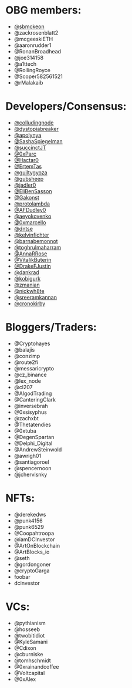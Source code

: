 # OBG members:
- [@sbmckeon](https://twitter.com/sbmckeon)
- @zackrosenblatt2
- @mcgeeskiETH
- @aaronrudder1
- @RonanBroadhead
- @joe314158
- @a1ttech
- @RollingRoyce
- @Scoper582561521
- @rMalakaib 

# Developers/Consensus:
- [@colludingnode](https://twitter.com/colludingnode)
- [@dystopiabreaker](https://twitter.com/dystopiabreaker)
- [@apolynya](https://twitter.com/apolynya)
- [@SashaSpiegelman](https://twitter.com/SashaSpiegelman)
- [@succinctJT](https://twitter.com/succinctJT)
- [@0xParc](https://twitter.com/0xParc)
- [@Hactar0](https://twitter.com/Hactar0)
- [@ErtemTas](https://twitter.com/ErtemTas)
- [@guiltygyoza](https://twitter.com/uiltygyoza)
- [@gubsheep](https://twitter.com/gubsheep)
- [@jadler0](https://twitter.com/jadler0)
- [@EliBenSasson](https://twitter.com/EliBenSasson)
- [@Gakonst](https://twitter.com/Gakonst)
- [@protolambda](https://twitter.com/protolambda)
- [@AFDudley0](https://twitter.com/AFDudley0)
- [@aeyokovenko](https://twitter.com/aeyokovenko)
- [@0xmarcello](https://twitter.com/0xmarcello)
- [@dntse](https://twitter.com/dntse)
- [@kelvinfichter](https://twitter.com/kelvinfichter)
- [@barnabemonnot](https://twitter.com/barnabemonnot)
- [@toghrulmaharram](https://twitter.com/toghrulmaharram)
- [@AnnaRRose](https://twitter.com/AnnaRRose)
- [@VitalikButerin](https://twitter.com/VitalikButerin)
- [@DrakeFJustin](https://twitter.com/DrakeFJustin)
- [@dankrad](https://twitter.com/dankrad)
- [@kobigurk](https://twitter.com/kobigurk)
- [@zmanian](https://twitter.com/zmanian)
- [@nickwh8te](https://twitter.com/nickwh8te)
- [@sreeramkannan](https://twitter.com/sreeramkannan)
- [@cronokirby](https://twitter.com/cronokirby) 

# Bloggers/Traders:
- @Cryptohayes
- @balajis
- @conzimp
- @route2fi
- @messaricrypto
- @cz_binance
- @lex_node
- @cl207
- @AlgodTrading
- @CanteringClark
- @inversebrah
- @0xsisyphus
- @zachxbt
- @Thetatendies
- @0xtuba
- @DegenSpartan
- @Delphi_Digital
- @AndrewSteinwold
- @awrigh01
- @santiagoroel
- @spencernoon
- @jchervisnky 

# NFTs:
- @derekedws
- @punk4156
- @punk6529
- @Coopahtroopa
- @iamDCInvestor
- @ArtOnBlockchain
- @ArtBlocks_io
- @seth
- @gordongoner
- @cryptoGarga
- foobar
- dcinvestor 

# VCs:
- @pythianism
- @hosseeb
- @twobitidiot
- @KyleSamani
- @Cdixon
- @cburniske
- @tomhschmidt
- @0xrainandcoffee
- @Voltcapital
- @0xAlex 

